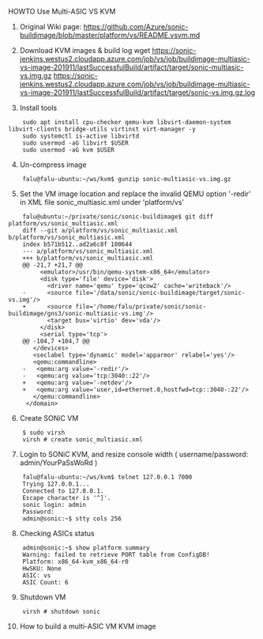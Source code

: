 HOWTO Use Multi-ASIC VS KVM

1. Original Wiki page:
    https://github.com/Azure/sonic-buildimage/blob/master/platform/vs/README.vsvm.md

2. Download KVM images & build log
    wget https://sonic-jenkins.westus2.cloudapp.azure.com/job/vs/job/buildimage-multiasic-vs-image-201911/lastSuccessfulBuild/artifact/target/sonic-multiasic-vs.img.gz
    https://sonic-jenkins.westus2.cloudapp.azure.com/job/vs/job/buildimage-multiasic-vs-image-201911/lastSuccessfulBuild/artifact/target/sonic-vs.img.gz.log

3. Install tools
```
    sudo apt install cpu-checker qemu-kvm libvirt-daemon-system libvirt-clients bridge-utils virtinst virt-manager -y
    sudo systemctl is-active libvirtd
    sudo usermod -aG libvirt $USER
    sudo usermod -aG kvm $USER
```

4. Un-compress image
```
    falu@falu-ubuntu:~/ws/kvm$ gunzip sonic-multiasic-vs.img.gz
```

5. Set the VM image location and replace the invalid QEMU option '-redir' in XML file sonic_multiasic.xml under 'platform/vs'
```
    falu@ubuntu:~/private/sonic/sonic-buildimage$ git diff platform/vs/sonic_multiasic.xml
    diff --git a/platform/vs/sonic_multiasic.xml b/platform/vs/sonic_multiasic.xml
    index b571b512..ad2a6c8f 100644
    --- a/platform/vs/sonic_multiasic.xml
    +++ b/platform/vs/sonic_multiasic.xml
    @@ -21,7 +21,7 @@
         <emulator>/usr/bin/qemu-system-x86_64</emulator>
         <disk type='file' device='disk'>
           <driver name='qemu' type='qcow2' cache='writeback'/>
    -      <source file='/data/sonic/sonic-buildimage/target/sonic-vs.img'/>
    +      <source file='/home/falu/private/sonic/sonic-buildimage/gns3/sonic-multiasic-vs.img'/>
           <target bus='virtio' dev='vda'/>
         </disk>
         <serial type='tcp'>
    @@ -104,7 +104,7 @@
       </devices>
       <seclabel type='dynamic' model='apparmor' relabel='yes'/>
       <qemu:commandline>
    -   <qemu:arg value='-redir'/>
    -   <qemu:arg value='tcp:3040::22'/>
    +   <qemu:arg value='-netdev'/>
    +   <qemu:arg value='user,id=ethernet.0,hostfwd=tcp::3040-:22'/>
       </qemu:commandline> 
     </domain>    
```

6. Create SONiC VM
```
    $ sudo virsh
    virsh # create sonic_multiasic.xml
```

7. Login to SONiC KVM, and resize console width ( username/password: admin/YourPaSsWoRd )
```
    falu@falu-ubuntu:~/ws/kvm$ telnet 127.0.0.1 7000
    Trying 127.0.0.1...
    Connected to 127.0.0.1.
    Escape character is '^]'.
    sonic login: admin
    Password:
    admin@sonic:~$ stty cols 256
```

8. Checking ASICs status
```
    admin@sonic:~$ show platform summary
    Warning: failed to retrieve PORT table from ConfigDB!
    Platform: x86_64-kvm_x86_64-r0
    HwSKU: None
    ASIC: vs
    ASIC Count: 6
```

9. Shutdown VM
```
    virsh # shutdown sonic
```
10. How to build a multi-ASIC VM KVM image

